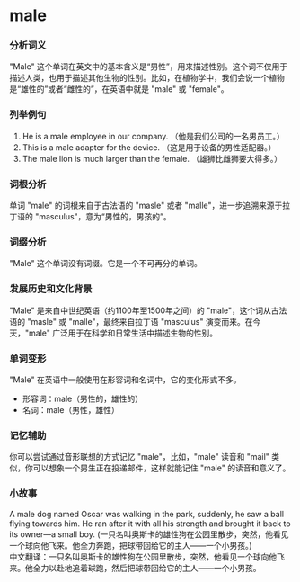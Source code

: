 # male

### 分析词义

  

"Male" 这个单词在英文中的基本含义是“男性”，用来描述性别。这个词不仅用于描述人类，也用于描述其他生物的性别。比如，在植物学中，我们会说一个植物是“雄性的”或者“雌性的”，在英语中就是 "male" 或 "female"。

  

### 列举例句

  

1.  He is a male employee in our company. （他是我们公司的一名男员工。）
2.  This is a male adapter for the device. （这是用于设备的男性适配器。）
3.  The male lion is much larger than the female. （雄狮比雌狮要大得多。）

  

### 词根分析

  

单词 "male" 的词根来自于古法语的 "masle" 或者 "malle"，进一步追溯来源于拉丁语的 "masculus"，意为“男性的，男孩的”。

  

### 词缀分析

  

"Male" 这个单词没有词缀。它是一个不可再分的单词。

  

### 发展历史和文化背景

  

"Male" 是来自中世纪英语（约1100年至1500年之间）的 "male"，这个词从古法语的 "masle" 或 "malle"，最终来自拉丁语 "masculus" 演变而来。在今天，"male" 广泛用于在科学和日常生活中描述生物的性别。

  

### 单词变形

  

"Male" 在英语中一般使用在形容词和名词中，它的变化形式不多。

  

*   形容词：male（男性的，雄性的）
*   名词：male（男性，雄性）

  

### 记忆辅助

  

你可以尝试通过音形联想的方式记忆 "male"，比如，"male" 读音和 "mail" 类似，你可以想象一个男生正在投递邮件，这样就能记住 "male" 的读音和意义了。

  

### 小故事

  

A male dog named Oscar was walking in the park, suddenly, he saw a ball flying towards him. He ran after it with all his strength and brought it back to its owner—a small boy. (一只名叫奥斯卡的雄性狗在公园里散步，突然，他看见一个球向他飞来。他全力奔跑，把球带回给它的主人——一个小男孩。)  
中文翻译：一只名叫奥斯卡的雄性狗在公园里散步，突然，他看见一个球向他飞来。他全力以赴地追着球跑，然后把球带回给它的主人——一个小男孩。
